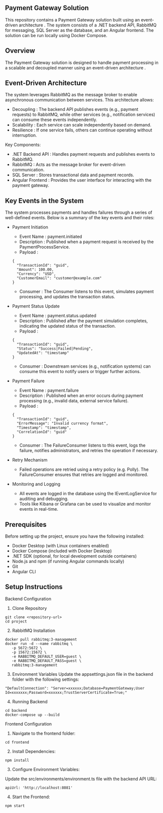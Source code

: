 ## Payment Gateway Solution

This repository contains a Payment Gateway solution built using an event-driven architecture . The system consists of a .NET backend API, RabbitMQ for messaging, SQL Server as the database, and an Angular frontend. The solution can be run locally using Docker Compose.

## Overview

The Payment Gateway solution is designed to handle payment processing in a scalable and decoupled manner using an event-driven architecture .

## Event-Driven Architecture
The system leverages RabbitMQ as the message broker to enable asynchronous communication between services. This architecture allows:

- Decoupling : The backend API publishes events (e.g., payment requests) to RabbitMQ, while other services (e.g., notification services) can consume these events independently.
- Scalability : Each service can scale independently based on demand.
- Resilience : If one service fails, others can continue operating without interruption.

Key Components:
- .NET Backend API : Handles payment requests and publishes events to RabbitMQ.
- RabbitMQ : Acts as the message broker for event-driven communication.
- SQL Server : Stores transactional data and payment records.
- Angular Frontend : Provides the user interface for interacting with the payment gateway.

## Key Events in the System
The system processes payments and handles failures through a series of well-defined events. Below is a summary of the key events and their roles:

- Payment Initiation
  
  - Event Name : payment.initiated
  - Description : Published when a payment request is received by the PaymentProcessService.
  - Payload :
  ```
  {
    "TransactionId": "guid",
    "Amount": 100.00,
    "Currency": "USD",
    "CustomerEmail": "customer@example.com" 
  }
  ```
  - Consumer : The Consumer listens to this event, simulates payment processing, and updates the transaction status.
- Payment Status Update
  - Event Name : payment.status.updated
  - Description : Published after the payment simulation completes, indicating the updated status of the transaction.
  - Payload :
  ```
  {
    "TransactionId": "guid",
    "Status": "Success|Failed|Pending",
    "UpdatedAt": "timestamp"
  }
  ```
  - Consumer : Downstream services (e.g., notification systems) can consume this event to notify users or trigger further actions.
- Payment Failure
  - Event Name : payment.failure
  - Description : Published when an error occurs during payment processing (e.g., invalid data, external service failure).
  - Payload :
  ```
  {
    "TransactionId": "guid",
    "ErrorMessage": "Invalid currency format",
    "Timestamp": "timestamp",
    "CorrelationId": "guid"
  }
  ```
  - Consumer : The FailureConsumer listens to this event, logs the failure, notifies administrators, and retries the operation if necessary.
- Retry Mechanism
  - Failed operations are retried using a retry policy (e.g. Polly). The FailureConsumer ensures that retries are logged and monitored.
- Monitoring and Logging
  - All events are logged in the database using the IEventLogService for auditing and debugging.
  - Tools like Kibana or Grafana can be used to visualize and monitor events in real-time.

## Prerequisites
Before setting up the project, ensure you have the following installed:

- Docker Desktop (with Linux containers enabled)
- Docker Compose (included with Docker Desktop)
- .NET SDK (optional, for local development outside containers)
- Node.js and npm (if running Angular commands locally)
- Git
- Angular CLI


## Setup Instructions

Backend Configuration

1. Clone Repository
```
git clone <repository-url>
cd project
```

2. RabbitMQ Installation
```
docker pull rabbitmq:3-management
docker run -d --name rabbitmq \
   -p 5672:5672 \
   -p 15672:15672 \
   -e RABBITMQ_DEFAULT_USER=guest \
   -e RABBITMQ_DEFAULT_PASS=guest \
   rabbitmq:3-management
```

3. Environment Variables
Update the appsettings.json file in the backend folder with the following settings:
```
"DefaultConnection": "Server=xxxxxx;Database=PaymentGateway;User Id=xxxxxxx;Password=xxxxxx;TrustServerCertificate=True;"
```

4. Running Backend
```
cd backend
docker-compose up --build
```

Frontend Configuration

1. Navigate to the frontend folder:
```
cd frontend
```

2. Install Dependencies:
```
npm install
```

3. Configure Environment Variables:

Update the src/environments/environment.ts file with the backend API URL:
```
apiUrl: 'http://localhost:8081'
```
4. Start the Frontend:
```
npm start
```
